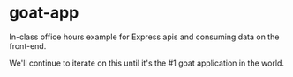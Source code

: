 # goat-app

In-class office hours example for Express apis and consuming data on the front-end.

We'll continue to iterate on this until it's the #1 goat application in the world.
